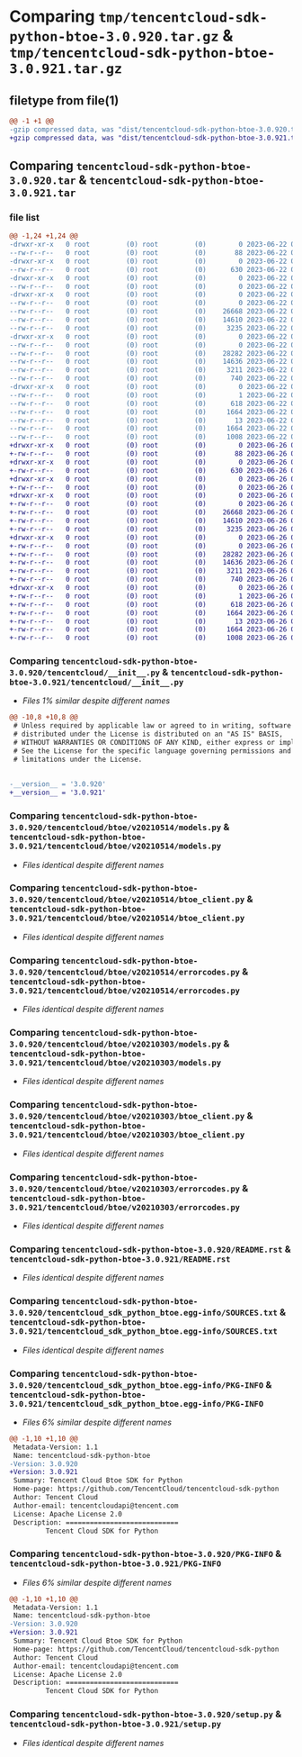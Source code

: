 # Comparing `tmp/tencentcloud-sdk-python-btoe-3.0.920.tar.gz` & `tmp/tencentcloud-sdk-python-btoe-3.0.921.tar.gz`

## filetype from file(1)

```diff
@@ -1 +1 @@
-gzip compressed data, was "dist/tencentcloud-sdk-python-btoe-3.0.920.tar", last modified: Thu Jun 22 00:18:03 2023, max compression
+gzip compressed data, was "dist/tencentcloud-sdk-python-btoe-3.0.921.tar", last modified: Mon Jun 26 00:18:01 2023, max compression
```

## Comparing `tencentcloud-sdk-python-btoe-3.0.920.tar` & `tencentcloud-sdk-python-btoe-3.0.921.tar`

### file list

```diff
@@ -1,24 +1,24 @@
-drwxr-xr-x   0 root         (0) root         (0)        0 2023-06-22 00:18:03.000000 tencentcloud-sdk-python-btoe-3.0.920/
--rw-r--r--   0 root         (0) root         (0)       88 2023-06-22 00:18:03.000000 tencentcloud-sdk-python-btoe-3.0.920/setup.cfg
-drwxr-xr-x   0 root         (0) root         (0)        0 2023-06-22 00:18:03.000000 tencentcloud-sdk-python-btoe-3.0.920/tencentcloud/
--rw-r--r--   0 root         (0) root         (0)      630 2023-06-22 00:18:03.000000 tencentcloud-sdk-python-btoe-3.0.920/tencentcloud/__init__.py
-drwxr-xr-x   0 root         (0) root         (0)        0 2023-06-22 00:18:03.000000 tencentcloud-sdk-python-btoe-3.0.920/tencentcloud/btoe/
--rw-r--r--   0 root         (0) root         (0)        0 2023-06-22 00:18:03.000000 tencentcloud-sdk-python-btoe-3.0.920/tencentcloud/btoe/__init__.py
-drwxr-xr-x   0 root         (0) root         (0)        0 2023-06-22 00:18:03.000000 tencentcloud-sdk-python-btoe-3.0.920/tencentcloud/btoe/v20210514/
--rw-r--r--   0 root         (0) root         (0)        0 2023-06-22 00:18:03.000000 tencentcloud-sdk-python-btoe-3.0.920/tencentcloud/btoe/v20210514/__init__.py
--rw-r--r--   0 root         (0) root         (0)    26668 2023-06-22 00:18:03.000000 tencentcloud-sdk-python-btoe-3.0.920/tencentcloud/btoe/v20210514/models.py
--rw-r--r--   0 root         (0) root         (0)    14610 2023-06-22 00:18:03.000000 tencentcloud-sdk-python-btoe-3.0.920/tencentcloud/btoe/v20210514/btoe_client.py
--rw-r--r--   0 root         (0) root         (0)     3235 2023-06-22 00:18:03.000000 tencentcloud-sdk-python-btoe-3.0.920/tencentcloud/btoe/v20210514/errorcodes.py
-drwxr-xr-x   0 root         (0) root         (0)        0 2023-06-22 00:18:03.000000 tencentcloud-sdk-python-btoe-3.0.920/tencentcloud/btoe/v20210303/
--rw-r--r--   0 root         (0) root         (0)        0 2023-06-22 00:18:03.000000 tencentcloud-sdk-python-btoe-3.0.920/tencentcloud/btoe/v20210303/__init__.py
--rw-r--r--   0 root         (0) root         (0)    28282 2023-06-22 00:18:03.000000 tencentcloud-sdk-python-btoe-3.0.920/tencentcloud/btoe/v20210303/models.py
--rw-r--r--   0 root         (0) root         (0)    14636 2023-06-22 00:18:03.000000 tencentcloud-sdk-python-btoe-3.0.920/tencentcloud/btoe/v20210303/btoe_client.py
--rw-r--r--   0 root         (0) root         (0)     3211 2023-06-22 00:18:03.000000 tencentcloud-sdk-python-btoe-3.0.920/tencentcloud/btoe/v20210303/errorcodes.py
--rw-r--r--   0 root         (0) root         (0)      740 2023-06-22 00:18:03.000000 tencentcloud-sdk-python-btoe-3.0.920/README.rst
-drwxr-xr-x   0 root         (0) root         (0)        0 2023-06-22 00:18:03.000000 tencentcloud-sdk-python-btoe-3.0.920/tencentcloud_sdk_python_btoe.egg-info/
--rw-r--r--   0 root         (0) root         (0)        1 2023-06-22 00:18:03.000000 tencentcloud-sdk-python-btoe-3.0.920/tencentcloud_sdk_python_btoe.egg-info/dependency_links.txt
--rw-r--r--   0 root         (0) root         (0)      618 2023-06-22 00:18:03.000000 tencentcloud-sdk-python-btoe-3.0.920/tencentcloud_sdk_python_btoe.egg-info/SOURCES.txt
--rw-r--r--   0 root         (0) root         (0)     1664 2023-06-22 00:18:03.000000 tencentcloud-sdk-python-btoe-3.0.920/tencentcloud_sdk_python_btoe.egg-info/PKG-INFO
--rw-r--r--   0 root         (0) root         (0)       13 2023-06-22 00:18:03.000000 tencentcloud-sdk-python-btoe-3.0.920/tencentcloud_sdk_python_btoe.egg-info/top_level.txt
--rw-r--r--   0 root         (0) root         (0)     1664 2023-06-22 00:18:03.000000 tencentcloud-sdk-python-btoe-3.0.920/PKG-INFO
--rw-r--r--   0 root         (0) root         (0)     1008 2023-06-22 00:18:03.000000 tencentcloud-sdk-python-btoe-3.0.920/setup.py
+drwxr-xr-x   0 root         (0) root         (0)        0 2023-06-26 00:18:01.000000 tencentcloud-sdk-python-btoe-3.0.921/
+-rw-r--r--   0 root         (0) root         (0)       88 2023-06-26 00:18:01.000000 tencentcloud-sdk-python-btoe-3.0.921/setup.cfg
+drwxr-xr-x   0 root         (0) root         (0)        0 2023-06-26 00:18:01.000000 tencentcloud-sdk-python-btoe-3.0.921/tencentcloud/
+-rw-r--r--   0 root         (0) root         (0)      630 2023-06-26 00:18:00.000000 tencentcloud-sdk-python-btoe-3.0.921/tencentcloud/__init__.py
+drwxr-xr-x   0 root         (0) root         (0)        0 2023-06-26 00:18:01.000000 tencentcloud-sdk-python-btoe-3.0.921/tencentcloud/btoe/
+-rw-r--r--   0 root         (0) root         (0)        0 2023-06-26 00:18:00.000000 tencentcloud-sdk-python-btoe-3.0.921/tencentcloud/btoe/__init__.py
+drwxr-xr-x   0 root         (0) root         (0)        0 2023-06-26 00:18:01.000000 tencentcloud-sdk-python-btoe-3.0.921/tencentcloud/btoe/v20210514/
+-rw-r--r--   0 root         (0) root         (0)        0 2023-06-26 00:18:00.000000 tencentcloud-sdk-python-btoe-3.0.921/tencentcloud/btoe/v20210514/__init__.py
+-rw-r--r--   0 root         (0) root         (0)    26668 2023-06-26 00:18:00.000000 tencentcloud-sdk-python-btoe-3.0.921/tencentcloud/btoe/v20210514/models.py
+-rw-r--r--   0 root         (0) root         (0)    14610 2023-06-26 00:18:00.000000 tencentcloud-sdk-python-btoe-3.0.921/tencentcloud/btoe/v20210514/btoe_client.py
+-rw-r--r--   0 root         (0) root         (0)     3235 2023-06-26 00:18:00.000000 tencentcloud-sdk-python-btoe-3.0.921/tencentcloud/btoe/v20210514/errorcodes.py
+drwxr-xr-x   0 root         (0) root         (0)        0 2023-06-26 00:18:01.000000 tencentcloud-sdk-python-btoe-3.0.921/tencentcloud/btoe/v20210303/
+-rw-r--r--   0 root         (0) root         (0)        0 2023-06-26 00:18:00.000000 tencentcloud-sdk-python-btoe-3.0.921/tencentcloud/btoe/v20210303/__init__.py
+-rw-r--r--   0 root         (0) root         (0)    28282 2023-06-26 00:18:00.000000 tencentcloud-sdk-python-btoe-3.0.921/tencentcloud/btoe/v20210303/models.py
+-rw-r--r--   0 root         (0) root         (0)    14636 2023-06-26 00:18:00.000000 tencentcloud-sdk-python-btoe-3.0.921/tencentcloud/btoe/v20210303/btoe_client.py
+-rw-r--r--   0 root         (0) root         (0)     3211 2023-06-26 00:18:00.000000 tencentcloud-sdk-python-btoe-3.0.921/tencentcloud/btoe/v20210303/errorcodes.py
+-rw-r--r--   0 root         (0) root         (0)      740 2023-06-26 00:18:00.000000 tencentcloud-sdk-python-btoe-3.0.921/README.rst
+drwxr-xr-x   0 root         (0) root         (0)        0 2023-06-26 00:18:01.000000 tencentcloud-sdk-python-btoe-3.0.921/tencentcloud_sdk_python_btoe.egg-info/
+-rw-r--r--   0 root         (0) root         (0)        1 2023-06-26 00:18:01.000000 tencentcloud-sdk-python-btoe-3.0.921/tencentcloud_sdk_python_btoe.egg-info/dependency_links.txt
+-rw-r--r--   0 root         (0) root         (0)      618 2023-06-26 00:18:01.000000 tencentcloud-sdk-python-btoe-3.0.921/tencentcloud_sdk_python_btoe.egg-info/SOURCES.txt
+-rw-r--r--   0 root         (0) root         (0)     1664 2023-06-26 00:18:01.000000 tencentcloud-sdk-python-btoe-3.0.921/tencentcloud_sdk_python_btoe.egg-info/PKG-INFO
+-rw-r--r--   0 root         (0) root         (0)       13 2023-06-26 00:18:01.000000 tencentcloud-sdk-python-btoe-3.0.921/tencentcloud_sdk_python_btoe.egg-info/top_level.txt
+-rw-r--r--   0 root         (0) root         (0)     1664 2023-06-26 00:18:01.000000 tencentcloud-sdk-python-btoe-3.0.921/PKG-INFO
+-rw-r--r--   0 root         (0) root         (0)     1008 2023-06-26 00:18:00.000000 tencentcloud-sdk-python-btoe-3.0.921/setup.py
```

### Comparing `tencentcloud-sdk-python-btoe-3.0.920/tencentcloud/__init__.py` & `tencentcloud-sdk-python-btoe-3.0.921/tencentcloud/__init__.py`

 * *Files 1% similar despite different names*

```diff
@@ -10,8 +10,8 @@
 # Unless required by applicable law or agreed to in writing, software
 # distributed under the License is distributed on an "AS IS" BASIS,
 # WITHOUT WARRANTIES OR CONDITIONS OF ANY KIND, either express or implied.
 # See the License for the specific language governing permissions and
 # limitations under the License.
 
 
-__version__ = '3.0.920'
+__version__ = '3.0.921'
```

### Comparing `tencentcloud-sdk-python-btoe-3.0.920/tencentcloud/btoe/v20210514/models.py` & `tencentcloud-sdk-python-btoe-3.0.921/tencentcloud/btoe/v20210514/models.py`

 * *Files identical despite different names*

### Comparing `tencentcloud-sdk-python-btoe-3.0.920/tencentcloud/btoe/v20210514/btoe_client.py` & `tencentcloud-sdk-python-btoe-3.0.921/tencentcloud/btoe/v20210514/btoe_client.py`

 * *Files identical despite different names*

### Comparing `tencentcloud-sdk-python-btoe-3.0.920/tencentcloud/btoe/v20210514/errorcodes.py` & `tencentcloud-sdk-python-btoe-3.0.921/tencentcloud/btoe/v20210514/errorcodes.py`

 * *Files identical despite different names*

### Comparing `tencentcloud-sdk-python-btoe-3.0.920/tencentcloud/btoe/v20210303/models.py` & `tencentcloud-sdk-python-btoe-3.0.921/tencentcloud/btoe/v20210303/models.py`

 * *Files identical despite different names*

### Comparing `tencentcloud-sdk-python-btoe-3.0.920/tencentcloud/btoe/v20210303/btoe_client.py` & `tencentcloud-sdk-python-btoe-3.0.921/tencentcloud/btoe/v20210303/btoe_client.py`

 * *Files identical despite different names*

### Comparing `tencentcloud-sdk-python-btoe-3.0.920/tencentcloud/btoe/v20210303/errorcodes.py` & `tencentcloud-sdk-python-btoe-3.0.921/tencentcloud/btoe/v20210303/errorcodes.py`

 * *Files identical despite different names*

### Comparing `tencentcloud-sdk-python-btoe-3.0.920/README.rst` & `tencentcloud-sdk-python-btoe-3.0.921/README.rst`

 * *Files identical despite different names*

### Comparing `tencentcloud-sdk-python-btoe-3.0.920/tencentcloud_sdk_python_btoe.egg-info/SOURCES.txt` & `tencentcloud-sdk-python-btoe-3.0.921/tencentcloud_sdk_python_btoe.egg-info/SOURCES.txt`

 * *Files identical despite different names*

### Comparing `tencentcloud-sdk-python-btoe-3.0.920/tencentcloud_sdk_python_btoe.egg-info/PKG-INFO` & `tencentcloud-sdk-python-btoe-3.0.921/tencentcloud_sdk_python_btoe.egg-info/PKG-INFO`

 * *Files 6% similar despite different names*

```diff
@@ -1,10 +1,10 @@
 Metadata-Version: 1.1
 Name: tencentcloud-sdk-python-btoe
-Version: 3.0.920
+Version: 3.0.921
 Summary: Tencent Cloud Btoe SDK for Python
 Home-page: https://github.com/TencentCloud/tencentcloud-sdk-python
 Author: Tencent Cloud
 Author-email: tencentcloudapi@tencent.com
 License: Apache License 2.0
 Description: ============================
         Tencent Cloud SDK for Python
```

### Comparing `tencentcloud-sdk-python-btoe-3.0.920/PKG-INFO` & `tencentcloud-sdk-python-btoe-3.0.921/PKG-INFO`

 * *Files 6% similar despite different names*

```diff
@@ -1,10 +1,10 @@
 Metadata-Version: 1.1
 Name: tencentcloud-sdk-python-btoe
-Version: 3.0.920
+Version: 3.0.921
 Summary: Tencent Cloud Btoe SDK for Python
 Home-page: https://github.com/TencentCloud/tencentcloud-sdk-python
 Author: Tencent Cloud
 Author-email: tencentcloudapi@tencent.com
 License: Apache License 2.0
 Description: ============================
         Tencent Cloud SDK for Python
```

### Comparing `tencentcloud-sdk-python-btoe-3.0.920/setup.py` & `tencentcloud-sdk-python-btoe-3.0.921/setup.py`

 * *Files identical despite different names*

